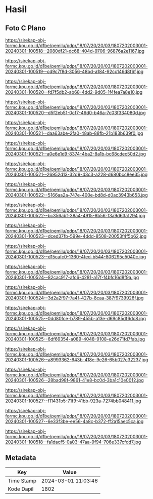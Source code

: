 # Hasil

## Foto C Plano

https://sirekap-obj-formc.kpu.go.id/d1be/pemilu/pdpr/18/07/20/20/03/1807202003001-20240301-100518--2080df21-dc68-404d-9706-96876a2e1167.jpg

https://sirekap-obj-formc.kpu.go.id/d1be/pemilu/pdpr/18/07/20/20/03/1807202003001-20240301-100519--cd9c7f8d-3056-48bd-a184-92cc146d8f6f.jpg

https://sirekap-obj-formc.kpu.go.id/d1be/pemilu/pdpr/18/07/20/20/03/1807202003001-20240301-100520--fd7f5db2-ab68-4dd2-9d05-1f4fea7a8e10.jpg

https://sirekap-obj-formc.kpu.go.id/d1be/pemilu/pdpr/18/07/20/20/03/1807202003001-20240301-100520--d5f2eb51-0cf7-46d0-b46a-7c03f334080d.jpg

https://sirekap-obj-formc.kpu.go.id/d1be/pemilu/pdpr/18/07/20/20/03/1807202003001-20240301-100521--daa63abe-2fa0-48ab-88fb-21b183b639f0.jpg

https://sirekap-obj-formc.kpu.go.id/d1be/pemilu/pdpr/18/07/20/20/03/1807202003001-20240301-100521--a0e6e1d9-8374-4ba2-8a1b-bc68cdec50d2.jpg

https://sirekap-obj-formc.kpu.go.id/d1be/pemilu/pdpr/18/07/20/20/03/1807202003001-20240301-100521--26952d13-32d9-43c3-a228-d680bcc8ee35.jpg

https://sirekap-obj-formc.kpu.go.id/d1be/pemilu/pdpr/18/07/20/20/03/1807202003001-20240301-100522--5166aa2a-747e-400e-bd8d-d0ac3943b653.jpg

https://sirekap-obj-formc.kpu.go.id/d1be/pemilu/pdpr/18/07/20/20/03/1807202003001-20240301-100522--bc356abf-38a4-4915-8b56-f3a9d63a1294.jpg

https://sirekap-obj-formc.kpu.go.id/d1be/pemilu/pdpr/18/07/20/20/03/1807202003001-20240301-100523--dced37fb-599e-4ddd-8508-20053f4f5b62.jpg

https://sirekap-obj-formc.kpu.go.id/d1be/pemilu/pdpr/18/07/20/20/03/1807202003001-20240301-100523--d15cafc0-1360-4fed-b544-806295c5040c.jpg

https://sirekap-obj-formc.kpu.go.id/d1be/pemilu/pdpr/18/07/20/20/03/1807202003001-20240301-100524--82cac917-afc6-4281-a17f-f4bfc16d8f9a.jpg

https://sirekap-obj-formc.kpu.go.id/d1be/pemilu/pdpr/18/07/20/20/03/1807202003001-20240301-100524--3d2a2f97-7a4f-427b-8caa-387f9739926f.jpg

https://sirekap-obj-formc.kpu.go.id/d1be/pemilu/pdpr/18/07/20/20/03/1807202003001-20240301-100525--0dd80fce-b789-455b-a13e-d69c85df6dc8.jpg

https://sirekap-obj-formc.kpu.go.id/d1be/pemilu/pdpr/18/07/20/20/03/1807202003001-20240301-100525--6df69354-a089-4048-9108-e26d71fd7fab.jpg

https://sirekap-obj-formc.kpu.go.id/d1be/pemilu/pdpr/18/07/20/20/03/1807202003001-20240301-100526--a8993362-643b-418e-9e26-65b027c32237.jpg

https://sirekap-obj-formc.kpu.go.id/d1be/pemilu/pdpr/18/07/20/20/03/1807202003001-20240301-100526--28bad98f-9861-41e8-bc0d-3ba1c10e0012.jpg

https://sirekap-obj-formc.kpu.go.id/d1be/pemilu/pdpr/18/07/20/20/03/1807202003001-20240301-100527--f11431b5-71f9-41bb-923a-7274bb048411.jpg

https://sirekap-obj-formc.kpu.go.id/d1be/pemilu/pdpr/18/07/20/20/03/1807202003001-20240301-100527--6e33f3be-ee56-4a8c-b372-ff2a15aec5ca.jpg

https://sirekap-obj-formc.kpu.go.id/d1be/pemilu/pdpr/18/07/20/20/03/1807202003001-20240301-100518--fa1dacf5-0a03-47aa-9f94-706e337cfdd7.jpg


## Metadata

| Key        | Value               |
| ---------- | ------------------- |
| Time Stamp | 2024-03-01 11:03:46 |
| Kode Dapil | 1802                |



